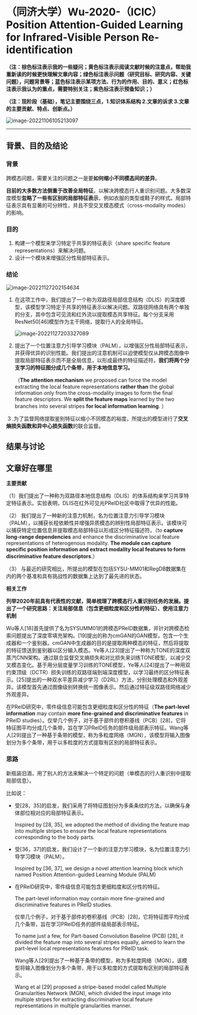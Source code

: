 # （同济大学）Wu-2020-（ICIC）Position Attention-Guided Learning for Infrared-Visible Person Re-identification

**（注：棕色标注表示我的一些疑问；黄色标注表示阅读文献时候的注意点，帮助我重新读的时候更快理解文章内容；绿色标注表示问题（研究目标、研究内容、关键问题），问题背景等；蓝色标注表示某项方法、行为的作用、目的、意义；红色标注表示我认为的重点，需要特别关注；紫色标注表示预备知识；）**

**（注：现阶段（基础），笔记主要围绕三点，1.知识体系结构  2.文章的诉求  3.文章的主要贡献、特点、创新点。）**

![image-20221106105213097](C:\Users\admin\AppData\Roaming\Typora\typora-user-images\image-20221106105213097.png)

------

## 背景、目的及结论

### 背景

跨模态问题，需要关注的问题之一是要**如何缩小不同模态间的差异**。

**目前的大多数方法侧重于改善全局特征**，以解决跨模态行人重识别问题。大多数深度模型**忽略了一些有区别的局部特征表示**，例如衣服的类型或鞋子的样式。局部特征表示具有显著的可分辨性，并且不受交叉模态模式（cross-modality modes）的影响。



### 目的

1. 构建一个模型来学习特定于共享的特征表示（share specific feature representations）来解决问题。
2. 设计一个模块来增强区分性局部特征表示。

### 结论

![image-20221127202154634](C:\Users\admin\AppData\Roaming\Typora\typora-user-images\image-20221127202154634.png)

1. 在这项工作中，我们提出了一个称为双路径局部信息结构（DLIS）的深度模型，该模型学习特定于共享的特征表示以解决问题。双路径网络具有两个单独的分支，其中包含可见流和红外流以提取模态共享特征。每个分支采用ResNet50[46]模型作为主干网络，提取行人的全局特征。

   ![image-20221127203327089](C:\Users\admin\AppData\Roaming\Typora\typora-user-images\image-20221127203327089.png)

2. 提出了一个位置注意力引导学习模块（PALM），以增强区分性局部特征表示，并获得优异的识别性能。我们提出的注意机制可以迫使模型仅从跨模态图像中提取局部特征表示而不是全局信息，以形成最终的特征描述符。**我们将两个分支学习的特征图分成几个条带，用于本地信息学习。**

   （**The attention mechanism** we proposed can force the model extracting the local feature representations **rather than** the global information only from the cross-modality images to form the final feature descriptors. We **split the feature maps** learned by the two branches into several stripes **for local information learning**. ）

​	3 .为了监督网络提取鉴别特征以缩小不同模态的裕度，所提出的模型进行了**交叉熵损失函数和异中心损失函数**的联合监督。

## 结果与讨论



## 文章好在哪里

**主要贡献**

（1）我们提出了一种称为双路径本地信息结构（DLIS）的体系结构来学习共享特定特征表示。实验表明，DLIS在红外可见光PReID社区中取得了优异的性能。

（2） 我们提出了一种新的注意力机制，名为位置注意力引导学习模块（PALM），以捕获长程依赖性并增强异质模态的辨别性局部特征表示。该模块可以捕获特定位置信息并提取模态局部特征以形成区分特征描述符。（to **capture long-range dependencies** and enhance the discriminative local feature representations of heterogenous modality. **The module can capture specific position information and extract modality local features to form discriminative feature descriptors**.）

（3） 与最近的研究相比，所提出的模型在包括SYSU-MM01和RegDB数据集在内的两个基准和具有挑战性的数据集上达到了最先进的状态。



**相关工作**

**列举2020年前具有代表性的文献，简单梳理了跨模态行人重识别任务的发展。提出了一个研究思路：关注局部信息（包含更细粒度和区分性的特征）、使用注意力机制**

Wu等人[18]首先提供了名为SYSUMM01的跨模态PReID数据集，并针对跨模态检索问题提出了深度零填充架构。[19]提出的称为cmGAN的GAN模型，包含一个生成器和一个鉴别器。cmGAN中生成器的目的是提取两种模态的特征，然后将提取的特征馈送到鉴别器以区分输入模态。Ye等人[23]提出了一种称为TONE的深度双蒸汽CNN架构。通过联合监督交叉熵损失和对比损失来训练TONE模型，以减少交叉模态变化。基于用分层度量学习训练的TONE模型，Ye等人[24]提出了一种用双约束顶级（DCTR）损失训练的双路径端到端深度模型，以学习最终的区分特征表示。[25]提出的一种双水平差异减少学习（D2RL）方法，分别处理模态和外观差异。该模型首先通过图像级别转换统一图像表示。然后通过特征级双路径网络减少外观差异。

在PReID研究中，零件级信息可能包含更细粒度和区分性的特征（**The part-level information** may contain **more fine-grained and discriminative features** in PReID studies）。仅举几个例子，对于基于部件的卷积基线（PCB）[28]，它将特征图平均分成几个条带，旨在学习PReID任务的部件级局部表示特征。Wang等人[29]提出了一种基于条带的模型，称为多粒度网络（MGN），该模型将输入图像划分为多个条带，用于以多粒度的方式提取有区别的局部特征表示。



### 思路

新瓶装旧酒，用了别人的方法来解决一个特定的问题（单模态的行人重识别中提取局部信息）。

比如说：

- 受[28，35]的启发，我们采用了将特征图划分为多条条纹的方法，以确保与身体部位相对应的局部特征表示。

  Inspired by [28, 35], we adopted the method of dividing the feature map into multiple stripes to ensure the local feature representations corresponding to the body parts.

- 受[36，37]的启发，我们设计了一个新的注意力学习模块，名为位置注意力引导学习模块（PALM）。

  Inspired by [36, 37], we design a novel attention learning block which named Position Attention-guided Learning Module (PALM)

- 在PReID研究中，零件级信息可能包含更细粒度和区分性的特征。

  The part-level information may contain more fine-grained and discriminative features in PReID studies.

  仅举几个例子，对于基于部件的卷积基线（PCB）[28]，它将特征图平均分成几个条带，旨在学习PReID任务的部件级局部表示特征。

  To name just a few, for Part-based Convolution Baseline (PCB) [28], it divided the feature map into several stripes equally, aimed to learn the part-level local representations features for PReID task.

  Wang等人[29]提出了一种基于条带的模型，称为多粒度网络（MGN），该模型将输入图像划分为多个条带，用于以多粒度的方式提取有区别的局部特征表示。

  Wang et al [29] proposed a stripe-based model called Multiple Granularities Network (MGN), which divided the input image into multiple stripes for extracting discriminative local feature representations in multiple granularities manner.